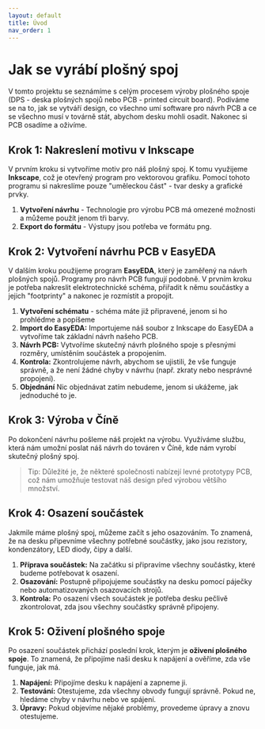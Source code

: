 ```yaml
---
layout: default
title: Úvod
nav_order: 1
---
```


# Jak se vyrábí plošný spoj

V tomto projektu se seznámíme s celým procesem výroby plošného spoje (DPS - deska plošných spojů nebo PCB - printed circuit board). Podíváme se na to, jak se vytváří design, co všechno umí software pro návrh PCB a ce se všechno musí v továrně stát, abychom desku mohli osadit. Nakonec si PCB osadíme a oživíme.


## Krok 1: Nakreslení motivu v Inkscape

V prvním kroku si vytvoříme motiv pro náš plošný spoj. K tomu využijeme **Inkscape**, což je otevřený program pro vektorovou grafiku. Pomocí tohoto programu si nakreslíme pouze "uměleckou část" - tvar desky a grafické prvky.

1. **Vytvoření návrhu** - Technologie pro výrobu PCB má omezené možnosti a můžeme použít jenom tři barvy.
2. **Export do formátu** - Výstupy jsou potřeba ve formátu png.

## Krok 2: Vytvoření návrhu PCB v EasyEDA

V dalším kroku použijeme program **EasyEDA**, který je zaměřený na návrh plošných spojů. Programy pro návrh PCB fungují podobně. V prvním kroku je potřeba nakreslit elektrotechnické schéma, přiřadit k němu součástky a jejich "footprinty" a nakonec je rozmístit a propojit.

1. **Vytvoření schématu** - schéma máte již připravené, jenom si ho prohlédme a popíšeme
2. **Import do EasyEDA:** Importujeme náš soubor z Inkscape do EasyEDA a vytvoříme tak základní návrh našeho PCB.
3. **Návrh PCB:** Vytvoříme skutečný návrh plošného spoje s přesnými rozměry, umístěním součástek a propojením.
4. **Kontrola:** Zkontrolujeme návrh, abychom se ujistili, že vše funguje správně, a že není žádné chyby v návrhu (např. zkraty nebo nesprávné propojení).
5. **Objednání** Nic objednávat zatím nebudeme, jenom si ukážeme, jak jednoduché to je.

## Krok 3: Výroba v Číně

Po dokončení návrhu pošleme náš projekt na výrobu. Využíváme službu, která nám umožní poslat náš návrh do továren v Číně, kde nám vyrobí skutečný plošný spoj.

> Tip: Důležité je, že některé společnosti nabízejí levné prototypy PCB, což nám umožňuje testovat náš design před výrobou většího množství.

## Krok 4: Osazení součástek

Jakmile máme plošný spoj, můžeme začít s jeho osazováním. To znamená, že na desku připevníme všechny potřebné součástky, jako jsou rezistory, kondenzátory, LED diody, čipy a další.

1. **Příprava součástek:** Na začátku si připravíme všechny součástky, které budeme potřebovat k osazení.
2. **Osazování:** Postupně připojujeme součástky na desku pomocí páječky nebo automatizovaných osazovacích strojů.
3. **Kontrola:** Po osazení všech součástek je potřeba desku pečlivě zkontrolovat, zda jsou všechny součástky správně připojeny.

## Krok 5: Oživení plošného spoje

Po osazení součástek přichází poslední krok, kterým je **oživení plošného spoje**. To znamená, že připojíme naši desku k napájení a ověříme, zda vše funguje, jak má.

1. **Napájení:** Připojíme desku k napájení a zapneme ji.
2. **Testování:** Otestujeme, zda všechny obvody fungují správně. Pokud ne, hledáme chyby v návrhu nebo ve spájení.
3. **Úpravy:** Pokud objevíme nějaké problémy, provedeme úpravy a znovu otestujeme.

